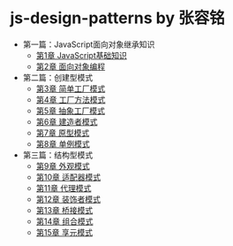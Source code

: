# js-design-patterns by 张容铭
* 第一篇：JavaScript面向对象继承知识
    * [第1章 JavaScript基础知识](https://github.com/aHappySand/js-design-patterns/blob/master/design%20patterns%20by%20zrm/1%20%E6%96%B9%E6%B3%95%E3%80%81%E5%AF%B9%E8%B1%A1.html)
    * [第2章 面向对象编程](https://github.com/aHappySand/js-design-patterns/blob/master/design%20patterns%20by%20zrm/2%20%E9%9D%A2%E5%90%91%E5%AF%B9%E8%B1%A1.html)
* 第二篇：创建型模式
    * [第3章 简单工厂模式](https://github.com/aHappySand/js-design-patterns/blob/master/design%20patterns%20by%20zrm/3%20%E7%AE%80%E5%8D%95%E5%B7%A5%E5%8E%82%E6%A8%A1%E5%BC%8F.html)
    * [第4章 工厂方法模式](https://github.com/aHappySand/js-design-patterns/blob/master/design%20patterns%20by%20zrm/4%20%E5%B7%A5%E5%8E%82%E6%96%B9%E6%B3%95%E6%A8%A1%E5%BC%8F.html)
    * [第5章 抽象工厂模式](https://github.com/aHappySand/js-design-patterns/blob/master/design%20patterns%20by%20zrm/5%20%E6%8A%BD%E8%B1%A1%E5%B7%A5%E5%8E%82%E6%A8%A1%E5%BC%8F.html)
    * [第6章 建造者模式](https://github.com/aHappySand/js-design-patterns/blob/master/design%20patterns%20by%20zrm/6%20%E5%BB%BA%E9%80%A0%E8%80%85%E6%A8%A1%E5%BC%8F.html)
    * [第7章 原型模式](https://github.com/aHappySand/js-design-patterns/blob/master/design%20patterns%20by%20zrm/7%20%E5%8E%9F%E5%9E%8B%E6%A8%A1%E5%BC%8F.html)
    * [第8章 单例模式](https://github.com/aHappySand/js-design-patterns/blob/master/design%20patterns%20by%20zrm/8%20%E5%8D%95%E4%BE%8B%E6%A8%A1%E5%BC%8F%20.html)
* 第三篇：结构型模式
    * [第9章 外观模式](https://github.com/aHappySand/js-design-patterns/blob/master/design%20patterns%20by%20zrm/9%20%E5%A4%96%E8%A7%82%E6%A8%A1%E5%BC%8F.html)
    * [第10章 适配器模式](https://github.com/aHappySand/js-design-patterns/blob/master/design%20patterns%20by%20zrm/10%20%E9%80%82%E9%85%8D%E5%99%A8%E6%A8%A1%E5%BC%8F.html)
    * [第11章 代理模式](https://github.com/aHappySand/js-design-patterns/blob/master/design%20patterns%20by%20zrm/11%20%E4%BB%A3%E7%90%86%E6%A8%A1%E5%BC%8FB.html)
    * [第12章 装饰者模式](https://github.com/aHappySand/js-design-patterns/blob/master/design%20patterns%20by%20zrm/12%20%E8%A3%85%E9%A5%B0%E8%80%85%E6%A8%A1%E5%BC%8F.html)
    * [第13章 桥接模式](https://github.com/aHappySand/js-design-patterns/blob/master/design%20patterns%20by%20zrm/13%20%E6%A1%A5%E6%8E%A5%E6%A8%A1%E5%BC%8F.html)
    * [第14章 组合模式](https://github.com/aHappySand/js-design-patterns/blob/master/design%20patterns%20by%20zrm/14%20%E7%BB%84%E5%90%88%E6%A8%A1%E5%BC%8F.html)
    * [第15章 享元模式](https://github.com/aHappySand/js-design-patterns/blob/master/design%20patterns%20by%20zrm/15%20%E4%BA%AB%E5%85%83%E6%A8%A1%E5%BC%8F.html)
